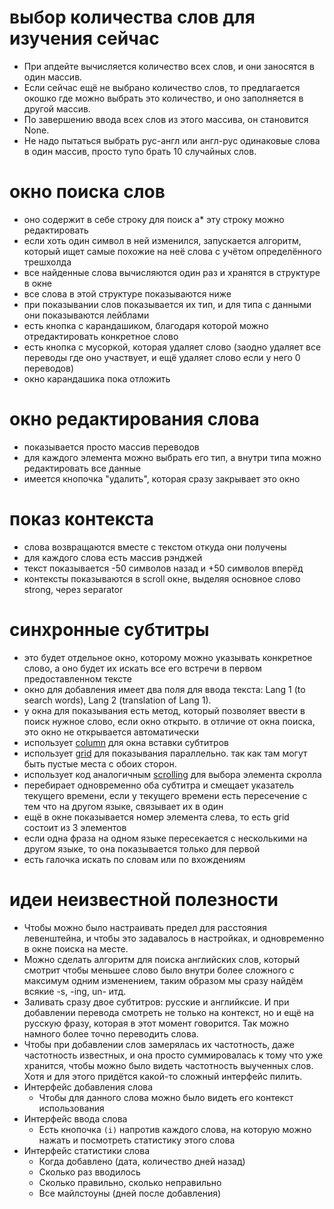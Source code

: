 # выбор количества слов для изучения сейчас

* При апдейте вычисляется количество всех слов, и они заносятся в один массив.
* Если сейчас ещё не выбрано количество слов, то предлагается окошко где можно выбрать это количество, и оно заполняется в другой массив.
* По завершению ввода всех слов из этого массива, он становится None.
* Не надо пытаться выбрать рус-англ или англ-рус одинаковые слова в один массив, просто тупо брать 10 случайных слов.

# окно поиска слов

* оно содержит в себе строку для поиск
а* эту строку можно редактировать
* если хоть один символ в ней изменился, запускается алгоритм, который ищет самые похожие на неё слова с учётом определённого трешхолда
* все найденные слова вычисляются один раз и хранятся в структуре в окне
* все слова в этой структуре показываются ниже
* при показывании слов показывается их тип, и для типа с данными они показываются лейблами
* есть кнопка с карандашиком, благодаря которой можно отредактировать конкретное слово
* есть кнопка с мусоркой, которая удаляет слово (заодно удаляет все переводы где оно участвует, и ещё удаляет слово если у него 0 переводов)
* окно карандашика пока отложить

# окно редактирования слова

* показывается просто массив переводов
* для каждого элемента можно выбрать его тип, а внутри типа можно редактировать все данные
* имеется кнопочка "удалить", которая сразу закрывает это окно

# показ контекста

* слова возвращаются вместе с текстом откуда они получены
* для каждого слова есть массив рэнджей
* текст показывается -50 символов назад и +50 символов вперёд
* контексты показываются в scroll окне, выделяя основное слово strong, через separator

# синхронные субтитры

* это будет отдельное окно, которому можно указывать конкретное слово, а оно будет их искать все его встречи в первом предоставленном тексте
* окно для добавления имеет два поля для ввода текста: Lang 1 (to search words), Lang 2 (translation of Lang 1).
* у окна для показывания есть метод, который позволяет ввести в поиск нужное слово, если окно открыто. в отличие от окна поиска, это окно не открывается автоматически
* использует [column](https://github.com/emilk/egui/blob/master/egui_demo_lib/src/apps/demo/misc_demo_window.rs#L60) для окна вставки субтитров
* использует [grid](https://github.com/emilk/egui/blob/master/egui_demo_lib/src/apps/demo/widget_gallery.rs#L60) для показывания параллельно. так как там могут быть пустые места с обоих сторон.
* использует код аналогичным [scrolling](https://github.com/emilk/egui/blob/master/egui_demo_lib/src/apps/demo/scrolling.rs) для выбора элемента скролла
* перебирает одновременно оба субтитра и смещает указатель текущего времени, если у текущего времени есть пересечение с тем что на другом языке, связывает их в один 
* ещё в окне показывается номер элемента слева, то есть grid состоит из 3 элементов
* если одна фраза на одном языке пересекается с несколькими на другом языке, то она показывается только для первой
* есть галочка искать по словам или по вхождениям

# идеи неизвестной полезности

* Чтобы можно было настраивать предел для расстояния левенштейна, и чтобы это задавалось в настройках, и одновременно в окне поиска на месте.
* Можно сделать алгоритм для поиска английских слов, который смотрит чтобы меньшее слово было внутри более сложного с максимум одним изменением, таким образом мы сразу найдём всякие -s, -ing, un- итд.
* Заливать сразу двое субтитров: русские и английксие. И при добавлении перевода смотреть не только на контекст, но и ещё на русскую фразу, которая в этот момент говорится. Так можно намного более точно переводить слова.
* Чтобы при добавлении слов замерялась их частотность, даже частотность известных, и она просто суммировалась к тому что уже хранится, чтобы можно было видеть частотность выученных слов. Хотя и для этого придётся какой-то сложный интерфейс пилить.
* Интерфейс добавления слова
  * Чтобы для данного слова можно было видеть его контекст использования
* Интерфейс ввода слова
  * Есть кнопочка `(i)` напротив каждого слова, на которую можно нажать и посмотреть статистику этого слова
* Интерфейс статистики слова
  * Когда добавлено (дата, количество дней назад)
  * Сколько раз вводилось
  * Сколько правильно, сколько неправильно
  * Все майлстоуны (дней после добавления)